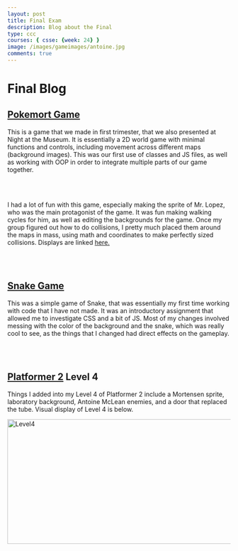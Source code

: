 ```yaml
---
layout: post
title: Final Exam
description: Blog about the Final
type: ccc
courses: { csse: {week: 24} }
image: /images/gameimages/antoine.jpg
comments: true
---
```


<div>
    <h1> Final Blog </h1>
        <h2> <a href="https://deanphillips24.github.io/csse2_individual//2023/11/02/New_Game.html">Pokemort Game</a></h2>
            <p> This is a game that we made in first trimester, that we also presented at Night at the Museum. It is essentially a 2D world game with minimal functions and controls, including movement across different maps (background images). This was our first use of classes and JS files, as well as working with OOP in order to integrate multiple parts of our game together.</p>
            <br><br>
            <p> I had a lot of fun with this game, especially making the sprite of Mr. Lopez, who was the main protagonist of the game. It was fun making walking cycles for him, as well as editing the backgrounds for the game. Once my group figured out how to do collisions, I pretty much placed them around the maps in mass, using math and coordinates to make perfectly sized collisions. Displays are linked <a href="https://deanphillips24.github.io/csse2_individual//2023/11/08/Collision_Display_IPYNB_2_.html">here.</a></p>
</div>
<br><br>

<div>
    <h2> <a href="https://deanphillips24.github.io/csse2_individual//2023/08/31/Snake_Game.html">Snake Game</a></h2>
        <p> This was a simple game of Snake, that was essentially my first time working with code that I have not made. It was an introductory assignment that allowed me to investigate CSS and a bit of JS. Most of my changes involved messing with the color of the background and the snake, which was really cool to see, as the things that I changed had direct effects on the gameplay.</p>
</div>
<br><br>

<div>
    <h2><a href="https://deanphillips24.github.io/csse2_individual//2024/01/08/CSSE-oop-game-levels2.html">Platformer 2</a> Level 4</h2>
        <p> Things I added into my Level 4 of Platformer 2 include a Mortensen sprite, laboratory background, Antoine McLean enemies, and a door that replaced the tube. Visual display of Level 4 is below.</p>
        <img src="{{ site.baseurl }}/images/gameimages/Level4.png" alt="Level4" style="height: 281px; width: 691px;">